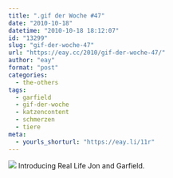 ```yaml
---
title: ".gif der Woche #47"
date: "2010-10-18"
datetime: "2010-10-18 18:12:07"
id: "13299"
slug: "gif-der-woche-47"
url: "https://eay.cc/2010/gif-der-woche-47/"
author: "eay"
format: "post"
categories:
  - the-others
tags:
  - garfield
  - gif-der-woche
  - katzencontent
  - schmerzen
  - tiere
meta:
  - yourls_shorturl: "https://eay.li/11r"
---
```


![](https://eay.cc/uploads/2010/reallifegarfield.gif) Introducing Real Life Jon and Garfield.
